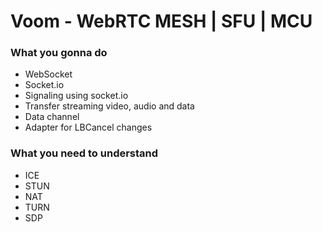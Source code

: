 # Voom - WebRTC MESH | SFU | MCU

### What you gonna do

- WebSocket
- Socket.io
- Signaling using socket.io
- Transfer streaming video, audio and data
- Data channel
- Adapter for LBCancel changes

### What you need to understand

- ICE
- STUN
- NAT
- TURN
- SDP
